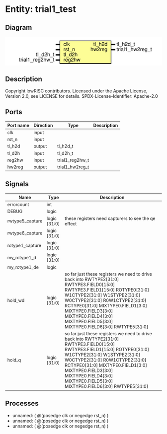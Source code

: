 # Entity: trial1_test

## Diagram

![Diagram](trial1_test.svg "Diagram")
## Description

Copyright lowRISC contributors.
 Licensed under the Apache License, Version 2.0, see LICENSE for details.
 SPDX-License-Identifier: Apache-2.0
 
## Ports

| Port name | Direction | Type            | Description |
| --------- | --------- | --------------- | ----------- |
| clk       | input     |                 |             |
| rst_n     | input     |                 |             |
| tl_h2d    | output    | tl_h2d_t        |             |
| tl_d2h    | input     | tl_d2h_t        |             |
| reg2hw    | input     | trial1_reg2hw_t |             |
| hw2reg    | output    | trial1_hw2reg_t |             |
## Signals

| Name            | Type         | Description                                                                                                                                                                                                                                                                                                                      |
| --------------- | ------------ | -------------------------------------------------------------------------------------------------------------------------------------------------------------------------------------------------------------------------------------------------------------------------------------------------------------------------------- |
| errorcount      | int          |                                                                                                                                                                                                                                                                                                                                  |
| DEBUG           | logic        |                                                                                                                                                                                                                                                                                                                                  |
| rwtype5_capture | logic [31:0] | these registers need capturers to see the qe effect                                                                                                                                                                                                                                                                              |
| rwtype6_capture | logic [31:0] |                                                                                                                                                                                                                                                                                                                                  |
| rotype1_capture | logic [31:0] |                                                                                                                                                                                                                                                                                                                                  |
| my_rotype1_d    | logic [31:0] |                                                                                                                                                                                                                                                                                                                                  |
| my_rotype1_de   | logic        |                                                                                                                                                                                                                                                                                                                                  |
| hold_wd         | logic [31:0] | so far just these registers we need to drive back into RWTYPE2[31:0] RWTYPE3.FIELD0[15:0] RWTYPE3.FIELD1[15:0] ROTYPE0[31:0] W1CTYPE2[31:0] W1STYPE2[31:0] W0CTYPE2[31:0] R0W1CTYPE2[31:0] RCTYPE0[31:0] MIXTYPE0.FIELD1[3:0] MIXTYPE0.FIELD3[3:0] MIXTYPE0.FIELD4[3:0] MIXTYPE0.FIELD5[3:0] MIXTYPE0.FIELD6[3:0] RWTYPE5[31:0]  |
| hold_q          | logic [31:0] | so far just these registers we need to drive back into RWTYPE2[31:0] RWTYPE3.FIELD0[15:0] RWTYPE3.FIELD1[15:0] ROTYPE0[31:0] W1CTYPE2[31:0] W1STYPE2[31:0] W0CTYPE2[31:0] R0W1CTYPE2[31:0] RCTYPE0[31:0] MIXTYPE0.FIELD1[3:0] MIXTYPE0.FIELD3[3:0] MIXTYPE0.FIELD4[3:0] MIXTYPE0.FIELD5[3:0] MIXTYPE0.FIELD6[3:0] RWTYPE5[31:0]  |
## Processes
- unnamed: ( @(posedge clk or negedge rst_n) )
- unnamed: ( @(posedge clk or negedge rst_n) )
- unnamed: ( @(posedge clk or negedge rst_n) )
